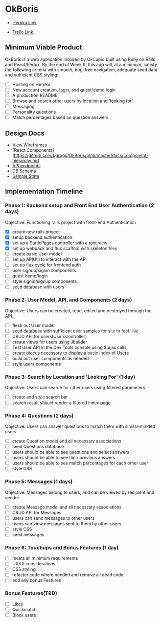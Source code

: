 # OkBoris

* [Heroku Link](https://okboris.herokuapp.com)

* [Trello Link](https://trello.com/b/QA5qQIKP/okboris)

## Minimum Viable Product

OkBoris is a web application inspired by OkCupid built using Ruby on Rails and React/Redux. By the end of Week 9, this app will, at a minimum, satisfy the following criteria with smooth, bug-free navigation, adequate seed data and sufficient CSS styling:

- [ ] Hosting on Heroku
- [ ] New account creation, login, and guest/demo login
- [ ] A production README
- [ ] Browse and search other users by location and 'looking for'
- [ ] Messaging
- [ ] Personality questions
- [ ] Match percentages based on question answers

## Design Docs

* [View Wireframes](https://github.com/bgrogg/OkBoris/tree/master/docs/wireframes)
* [React Components](https://github.com/bgrogg/OkBoris/blob/master/docs/component-hierarchy.md
* [API endpoints](https://github.com/bgrogg/OkBoris/blob/master/docs/api-endpoints.md)
* [DB Schema](https://github.com/bgrogg/OkBoris/blob/master/docs/schema.md)
* [Sample State](https://github.com/bgrogg/OkBoris/blob/master/docs/sample-state.md)

## Implementation Timeline

### Phase 1: Backend setup and Front End User Authentication (2 days)

Objective: Functioning rails project with front-end Authentication

- [x] create new rails project
- [x] setup backend authentication
- [x] set up a StaticPages controller with a root view
- [x] set up webpack and flux scaffold with skeleton files
- [ ] create basic User model
- [ ] set up APIUtil to interact with the API
- [ ] set up flux cycle for frontend auth
- [ ] user signup/signin components
- [ ] guest demo/login
- [ ] style signin/signup components
- [ ] seed database with users

### Phase 2: User Model, API, and Components (2 days)

Objective: Users can be created, read, edited and destroyed through the API.

- [ ] flesh out User model
- [ ] seed database with sufficient user samples for site to feel 'live'
- [ ] CRUD API for users(UsersController)
- [ ] create views for users using Jbuilder
- [ ] Test User API in the Dev Tools console using $.ajax calls
- [ ] create pieces necessary to display a basic index of Users
- [ ] build out user components as needed
- [ ] style users components

### Phase 3: Search by Location and 'Looking For' (1 day)

Objective: Users can search for other users using filtered parameters

- [ ] create and style search bar
- [ ] search result should render a filtered index page

### Phase 4: Questions (2 days)

Objective: Users can answer questions to match them with similar-minded users

- [ ] create Question model and all necessary associations
- [ ] seed Questions database
- [ ] users should be able to see questions and select answers
- [ ] users should be able to see their previous answers
- [ ] users should be able to see match percentages for each other user
- [ ] style CSS

### Phase 5: Messages (1 days)

Objective: Messages belong to users, and can be viewed by recipient and sender

- [ ] create Message model and all necessary associations
- [ ] CRUD API for Messages
- [ ] users can send messages to other users
- [ ] users can view messages sent to them by other users
- [ ] style CSS
- [ ] seed messages

### Phase 6: Touchups and Bonus Features (1 day)
- [ ] meets all minimum requirements
- [ ] UX/UI considerations
- [ ] CSS styling
- [ ] refactor code where needed and remove all dead code
- [ ] add any bonus Features

### Bonus Features(TBD)
- [ ] Likes
- [ ] Quickmatch
- [ ] Block users
